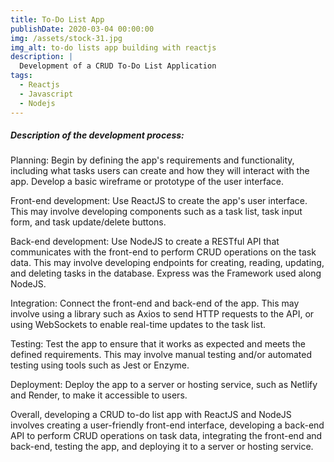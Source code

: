 ```yaml
---
title: To-Do List App
publishDate: 2020-03-04 00:00:00
img: /assets/stock-31.jpg
img_alt: to-do lists app building with reactjs
description: |
  Development of a CRUD To-Do List Application
tags:
  - Reactjs
  - Javascript
  - Nodejs
---
```


##### Description of the development process:

Planning: Begin by defining the app's requirements and functionality, including what tasks users can create and how they will interact with the app. Develop a basic wireframe or prototype of the user interface.

Front-end development: Use ReactJS to create the app's user interface. This may involve developing components such as a task list, task input form, and task update/delete buttons.

Back-end development: Use NodeJS to create a RESTful API that communicates with the front-end to perform CRUD operations on the task data. This may involve developing endpoints for creating, reading, updating, and deleting tasks in the database. Express was the Framework used along NodeJS.

Integration: Connect the front-end and back-end of the app. This may involve using a library such as Axios to send HTTP requests to the API, or using WebSockets to enable real-time updates to the task list.

Testing: Test the app to ensure that it works as expected and meets the defined requirements. This may involve manual testing and/or automated testing using tools such as Jest or Enzyme.

Deployment: Deploy the app to a server or hosting service, such as Netlify and Render, to make it accessible to users.

Overall, developing a CRUD to-do list app with ReactJS and NodeJS involves creating a user-friendly front-end interface, developing a back-end API to perform CRUD operations on task data, integrating the front-end and back-end, testing the app, and deploying it to a server or hosting service.